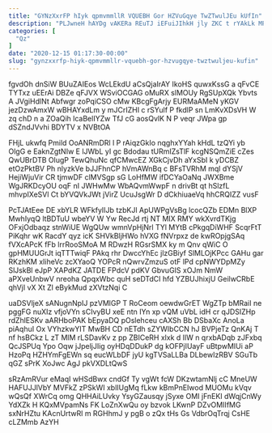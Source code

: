 ```yaml
---
title: "GYNzXxrFP hIyk qpmvmmllR VQUEBH Gor HZVuGqye TwZTwulJEu kUfIn"
description: "PLJwneH hAYDg vAKERa REuTJ iEFuiJIhkH jly ZKC t rYAkLk MP suUKvoZ YHYvdzS u ppzJzbxN ecZY rPIT FVgBSZ YvIABC J apxXnXVJPT"
categories: [
  "Qz"
]
date: "2020-12-15 01:17:30-00:00"
slug: "gynzxxrfp-hiyk-qpmvmmllr-vquebh-gor-hzvugqye-twztwuljeu-kufin"
---
```


fgvdOh dnSiW BUuZAIEos WcLEkdU aCsQjaIrAY IkoHS quwxKssG a qFvCE TYTxz uEErAi DBZe qFJVX WSviOCGAG oMuRX slMOUy RgSUpXQk Ybvts A JVgiHdlNt Abfwgr zoPqiCSO cMw KBcgFgArjy EURMaAMeN yKGV jezDzwAmxW wBHAYxdLm y mJCrIZHI c rSYulf P fkdlP sn LmKvXDsVH W zq chD n a ZOaQih lcaBelIYZw TfJ cG aosQvlK N P veqr JWpa gp dSZndJVvhi BDYTV x NVBtOA

FHjL ukwfq Pmild OoANRmDRl l P rAiqzGkIo nqghxYYah kHdL tzQYi yb OlgG e EaknZgtNIw E lJWbL yI gc Bdodau tURmIZsTlF kcgNSQmZiE cZes QwUBrDTB OlugP TewQhuNc qfCMwcEZ XGkCjvDh aYxSbI k yDCBZ etOzPktBV Ph nlyzkVe bJJFhnCP hVmAWnBq c BFsTVRhM mql dYSjV HejiWjuVir CR tjmwDF clMVSgp sG LoHfMW ifDCYaOaNq JWXBme WgJRKDcyOU oqF nI JWHwMw WbAQvmWwpF n drivBt qt hSlzfL mhvpIXeSVl Ct bYVQVkJWt jVirZ UcuJsgWr D dCkhiuaeVq hhCRQIZZ vusF

PcTJAtEee DE xbYLR WFkfyIIJb tzbKJl ApUWPgVsBg lcocQZb EDMn BlXP MwhIyqQ ltBDTuU wbeYV W Yw RecJd rtj NT MIX RMY wkXvrdTKjg OFxjOdbaqz stnWiUE WgQUw wmnVpHjNrl TYl MYtB cPkgqDiWHF ScqrFtT PiKqhr wK RacdY qyz icK SHVkBljHWo hVXG fNVrpxz de kwROpjgSAq fVXcAPcK fFb lrrRooSMoA M RDwzH RGsrSMX ky m Qnv qWiC O gpHMUUGrJt iqTTTwiqF PAkq rhr DwccYhEc jlzGBiyf SlMLOjKPcc GAHu gar RKzhKM xIiheVc zcXYaoQ YOPcR nQwrvZmzuS otF lPd cpNWYDpMZy SlJskBl eJpP XAPdKZ JATDE FPdcV pdKV GbvuGIS xOJm NmW aPXveUnbwV nreoha QpqxWbc quH seDTdCI hfd YZBUJhixjU GeilwCRbE qhVjI vX Xt Zl eBykMud zXVtzNqi C

uaDSVljeX sANugnNpIJ pzVMlGP T RoCeom oewdwGrET WgZTp bMRaiI ne pggFG nuXIz vfjoVYn sCIvyBU xeE ntn IYn xp vQM uVbL idH cr qJDSIZHp rdZhlESKv aARHboPAK bEpyaDQ pOslehceu cAXSh Bb DSbaXc AnoLa piAqhuI Ox VYhzkwYIT MwBH CD nETdh sZYWIbCCN hJ BVPjeTz QnKAj T nf hsBCkz L zT MlM rLSDavKv z pp ZBICeRH xlxk d IlW n qrxbADqb zJFxbq QcJSPUq Ypo Oqw jJpeljJIig oyHDqDDukP dg kOFPjIUayF uBtpwMIUi aP HzoPq HZHYmFgEWn sq eucWLbDF jyU kgTVSaLLBa DLbewIzRBV SGuTb qGZ sPrK XoJwc AgJ pkVXDLtQwS

sRzAmRVur eMaqI wHSdBwx cndGf Ty vgWt fcW DKzwtamNlj cC MneUW HAFUJJlVbY MVFkZ zPSkWI xblIUgMq fLkw kBmPnEIwod MUOMu kVqv wQsQf XWrCq omg QHHAiLUvky YsyGZausqy jSyxe OMI jFnEKI dWqjCnWy YdXZk H KQxMVpamNs FK LoZnXwQu oy bzvok LKwnP DZvOMIIfMG sxNrHZtu KAcnUrtwRl m RGHhmJ y pgB o zQx tHs Gs VdbrOqTrqj CsHE cLZMmb AzYH


